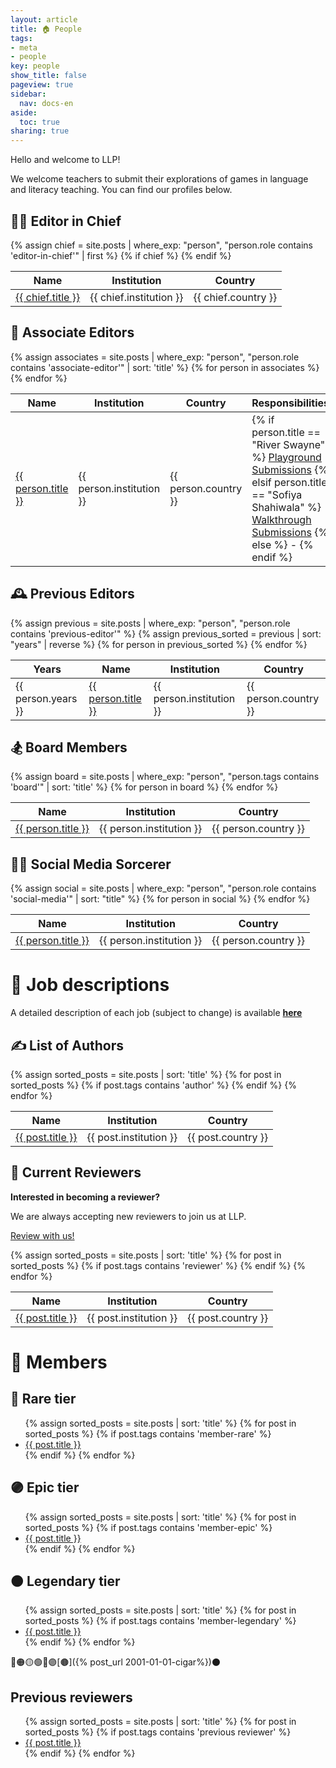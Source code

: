 ```yaml
---
layout: article
title: 🏠 People
tags:
- meta
- people
key: people
show_title: false
pageview: true
sidebar:
  nav: docs-en
aside:
  toc: true
sharing: true
---
```


Hello and welcome to LLP!

We welcome teachers to submit their explorations of games in language and literacy teaching. You can find our profiles below. 

<h2>🕵️‍♂️ Editor in Chief</h2>
<table>
  <thead>
    <tr>
      <th>Name</th>
      <th>Institution</th>
      <th>Country</th>
    </tr>
  </thead>
  <tbody>
    {% assign chief = site.posts | where_exp: "person", "person.role contains 'editor-in-chief'" | first %}
    {% if chief %}
    <tr>
      <td><a href="{{ chief.url }}">{{ chief.title }}</a></td>
      <td>{{ chief.institution }}</td>
      <td>{{ chief.country }}</td>
    </tr>
    {% endif %}
  </tbody>
</table>


<h2>🤝 Associate Editors</h2>
<table>
  <thead>
    <tr>
      <th>Name</th>
      <th>Institution</th>
      <th>Country</th>
      <th>Responsibilities</th>
    </tr>
  </thead>
  <tbody>
    {% assign associates = site.posts | where_exp: "person", "person.role contains 'associate-editor'" | sort: 'title' %}
    {% for person in associates %}
    <tr>
      <td><a href="{{ person.url }}">{{ person.title }}</a></td>
      <td>{{ person.institution }}</td>
      <td>{{ person.country }}</td>
      <td>
        {% if person.title == "River Swayne" %}
          <a href="{% post_url 2018-01-02-submission-guidelines %}">Playground Submissions</a>
        {% elsif person.title == "Sofiya Shahiwala" %}
          <a href="{% post_url 2018-01-02-submission-guidelines %}">Walkthrough Submissions</a>
        {% else %}
          -
        {% endif %}
      </td>
    </tr>
    {% endfor %}
  </tbody>
</table>


<h2>🕰️ Previous Editors</h2>
<table>
  <thead>
    <tr>
      <th>Years</th>
      <th>Name</th>
      <th>Institution</th>
      <th>Country</th>
    </tr>
  </thead>
  <tbody>
    {% assign previous = site.posts | where_exp: "person", "person.role contains 'previous-editor'" %}
    {% assign previous_sorted = previous | sort: "years" | reverse %}
    {% for person in previous_sorted %}
    <tr>
      <td>{{ person.years }}</td>
      <td><a href="{{ person.url }}">{{ person.title }}</a></td>
      <td>{{ person.institution }}</td>
      <td>{{ person.country }}</td>
    </tr>
    {% endfor %}
  </tbody>
</table>


<h2>🏂 Board Members</h2>
<table>
  <thead>
    <tr>
      <th>Name</th>
      <th>Institution</th>
      <th>Country</th>
    </tr>
  </thead>
  <tbody>
    {% assign board = site.posts | where_exp: "person", "person.tags contains 'board'" | sort: 'title' %}
    {% for person in board %}
    <tr>
      <td><a href="{{ person.url }}">{{ person.title }}</a></td>
      <td>{{ person.institution }}</td>
      <td>{{ person.country }}</td>
    </tr>
    {% endfor %}
  </tbody>
</table>


<h2>🧙‍♂️ Social Media Sorcerer</h2>
<table>
  <thead>
    <tr>
      <th>Name</th>
      <th>Institution</th>
      <th>Country</th>
    </tr>
  </thead>
  <tbody>
    {% assign social = site.posts | where_exp: "person", "person.role contains 'social-media'" | sort: "title" %}
    {% for person in social %}
    <tr>
      <td><a href="{{ person.url }}">{{ person.title }}</a></td>
      <td>{{ person.institution }}</td>
      <td>{{ person.country }}</td>
    </tr>
    {% endfor %}
  </tbody>
</table>

# 🔧 Job descriptions

A detailed description of each job (subject to change) is available [**here**](https://docs.google.com/document/d/1UCw0OIGDUqQuTFG6ok1ncYwMeaMgte1ygSk6ZqqKp9k/edit?usp=sharing)


<h2>✍️ List of Authors</h2>

<table>
  <thead>
    <tr>
      <th>Name</th>
      <th>Institution</th>
      <th>Country</th>
    </tr>
  </thead>
  <tbody>
    {% assign sorted_posts = site.posts | sort: 'title' %}
    {% for post in sorted_posts %}
      {% if post.tags contains 'author' %}
        <tr>
          <td><a href="{{ post.url }}">{{ post.title }}</a></td>
          <td>{{ post.institution }}</td>
          <td>{{ post.country }}</td>
        </tr>
      {% endif %}
    {% endfor %}
  </tbody>
</table>


<h2>🔎 Current Reviewers</h2>

<p><strong>Interested in becoming a reviewer?</strong></p>

<p>
We are always accepting new reviewers to join us at LLP.
</p>

<p>
  <a class="button button--success button--rounded button--lg" href="/2018/01/04/review-with-us.html">
    <i class="far fa-play-circle"></i> Review with us!
  </a>
</p>

<table>
  <thead>
    <tr>
      <th>Name</th>
      <th>Institution</th>
      <th>Country</th>
    </tr>
  </thead>
  <tbody>
    {% assign sorted_posts = site.posts | sort: 'title' %}
    {% for post in sorted_posts %}
      {% if post.tags contains 'reviewer' %}
        <tr>
          <td><a href="{{ post.url }}">{{ post.title }}</a></td>
          <td>{{ post.institution }}</td>
          <td>{{ post.country }}</td>
        </tr>
      {% endif %}
    {% endfor %}
  </tbody>
</table>


# 👥 Members

<!-- ## 🟢 Uncommon tier
<ul>
  {% assign sorted_posts = site.posts | sort: 'title' %}
  {% for post in  sorted_posts %}
  {% if post.tags contains 'member-uncommon' %}
  <li>
  <a href="{{ post.url }}">
    <p>{{ post.title }}</p></a>
  </li>
  {% endif %}
  {% endfor %}
</ul> --> 

## 🔵 Rare tier
<ul>
  {% assign sorted_posts = site.posts | sort: 'title' %}
  {% for post in  sorted_posts %}
  {% if post.tags contains 'member-rare' %}
  <li>
  <a href="{{ post.url }}">
    {{ post.title }}</a>
  </li>
  {% endif %}
  {% endfor %}
</ul>

## 🟣 Epic tier
<ul>
  {% assign sorted_posts = site.posts | sort: 'title' %}
  {% for post in  sorted_posts %}
  {% if post.tags contains 'member-epic' %}
  <li>
  <a href="{{ post.url }}">
    {{ post.title }}</a>
  </li>
  {% endif %}
  {% endfor %}
</ul>

## 🟠 Legendary tier
<ul>
  {% assign sorted_posts = site.posts | sort: 'title' %}
  {% for post in  sorted_posts %}
  {% if post.tags contains 'member-legendary' %}
  <li>
  <a href="{{ post.url }}">
    {{ post.title }}</a>
  </li>
  {% endif %}
  {% endfor %}
</ul>

🔴🟠🟡🟢🔵🟣[🟤]({% post_url 2001-01-01-cigar%})⚫️

## Previous reviewers
<ul>
  {% assign sorted_posts = site.posts | sort: 'title' %}
  {% for post in  sorted_posts %}
  {% if post.tags contains 'previous reviewer' %}
  <li>
  <a href="{{ post.url }}">{{ post.title }}</a>
  </li>
  {% endif %}
  {% endfor %}
</ul>
